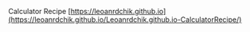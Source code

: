 Calculator Recipe
[https://leoanrdchik.github.io](https://leoanrdchik.github.io/Leoanrdchik.github.io-CalculatorRecipe/)
